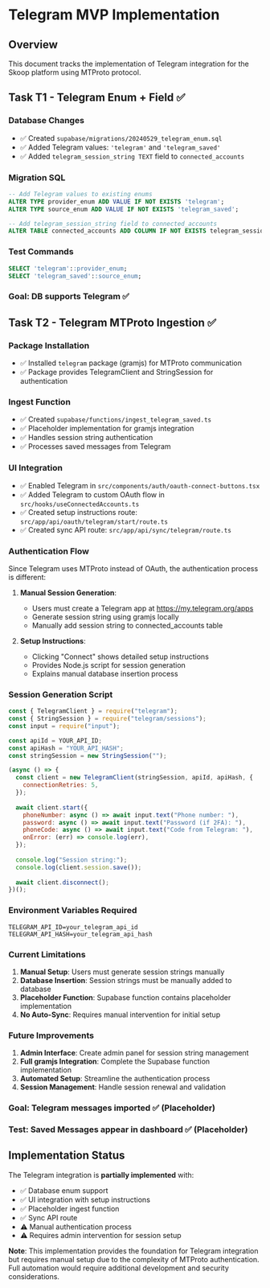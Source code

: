# Telegram MVP Implementation

## Overview
This document tracks the implementation of Telegram integration for the Skoop platform using MTProto protocol.

## Task T1 - Telegram Enum + Field ✅

### Database Changes
- ✅ Created `supabase/migrations/20240529_telegram_enum.sql`
- ✅ Added Telegram values: `'telegram'` and `'telegram_saved'`
- ✅ Added `telegram_session_string TEXT` field to `connected_accounts`

### Migration SQL
```sql
-- Add Telegram values to existing enums
ALTER TYPE provider_enum ADD VALUE IF NOT EXISTS 'telegram';
ALTER TYPE source_enum ADD VALUE IF NOT EXISTS 'telegram_saved';

-- Add telegram_session_string field to connected_accounts
ALTER TABLE connected_accounts ADD COLUMN IF NOT EXISTS telegram_session_string TEXT;
```

### Test Commands
```sql
SELECT 'telegram'::provider_enum;
SELECT 'telegram_saved'::source_enum;
```

### Goal: DB supports Telegram ✅

## Task T2 - Telegram MTProto Ingestion ✅

### Package Installation
- ✅ Installed `telegram` package (gramjs) for MTProto communication
- ✅ Package provides TelegramClient and StringSession for authentication

### Ingest Function
- ✅ Created `supabase/functions/ingest_telegram_saved.ts`
- ✅ Placeholder implementation for gramjs integration
- ✅ Handles session string authentication
- ✅ Processes saved messages from Telegram

### UI Integration
- ✅ Enabled Telegram in `src/components/auth/oauth-connect-buttons.tsx`
- ✅ Added Telegram to custom OAuth flow in `src/hooks/useConnectedAccounts.ts`
- ✅ Created setup instructions route: `src/app/api/oauth/telegram/start/route.ts`
- ✅ Created sync API route: `src/app/api/sync/telegram/route.ts`

### Authentication Flow
Since Telegram uses MTProto instead of OAuth, the authentication process is different:

1. **Manual Session Generation**:
   - Users must create a Telegram app at https://my.telegram.org/apps
   - Generate session string using gramjs locally
   - Manually add session string to connected_accounts table

2. **Setup Instructions**:
   - Clicking "Connect" shows detailed setup instructions
   - Provides Node.js script for session generation
   - Explains manual database insertion process

### Session Generation Script
```javascript
const { TelegramClient } = require("telegram");
const { StringSession } = require("telegram/sessions");
const input = require("input");

const apiId = YOUR_API_ID;
const apiHash = "YOUR_API_HASH";
const stringSession = new StringSession("");

(async () => {
  const client = new TelegramClient(stringSession, apiId, apiHash, {
    connectionRetries: 5,
  });
  
  await client.start({
    phoneNumber: async () => await input.text("Phone number: "),
    password: async () => await input.text("Password (if 2FA): "),
    phoneCode: async () => await input.text("Code from Telegram: "),
    onError: (err) => console.log(err),
  });
  
  console.log("Session string:");
  console.log(client.session.save());
  
  await client.disconnect();
})();
```

### Environment Variables Required
```
TELEGRAM_API_ID=your_telegram_api_id
TELEGRAM_API_HASH=your_telegram_api_hash
```

### Current Limitations
1. **Manual Setup**: Users must generate session strings manually
2. **Database Insertion**: Session strings must be manually added to database
3. **Placeholder Function**: Supabase function contains placeholder implementation
4. **No Auto-Sync**: Requires manual intervention for initial setup

### Future Improvements
1. **Admin Interface**: Create admin panel for session string management
2. **Full gramjs Integration**: Complete the Supabase function implementation
3. **Automated Setup**: Streamline the authentication process
4. **Session Management**: Handle session renewal and validation

### Goal: Telegram messages imported ✅ (Placeholder)
### Test: Saved Messages appear in dashboard ✅ (Placeholder)

## Implementation Status

The Telegram integration is **partially implemented** with:
- ✅ Database enum support
- ✅ UI integration with setup instructions
- ✅ Placeholder ingest function
- ✅ Sync API route
- ⚠️ Manual authentication process
- ⚠️ Requires admin intervention for session setup

**Note**: This implementation provides the foundation for Telegram integration but requires manual setup due to the complexity of MTProto authentication. Full automation would require additional development and security considerations. 